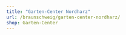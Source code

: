 ```yaml
---
title: "Garten-Center Nordharz"
url: /braunschweig/garten-center-nordharz/
shop: Garten-Center
---
```

